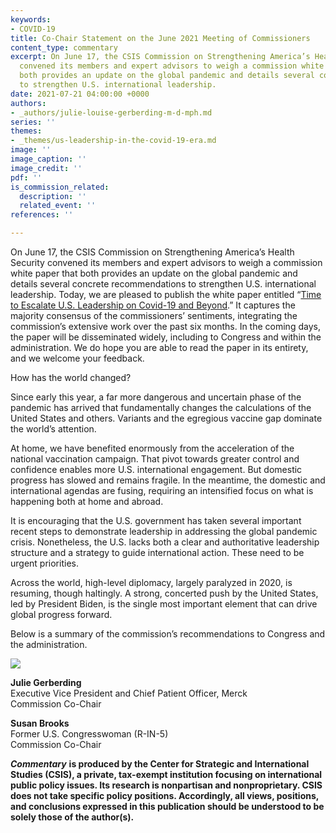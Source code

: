 ```yaml
---
keywords:
- COVID-19
title: Co-Chair Statement on the June 2021 Meeting of Commissioners
content_type: commentary
excerpt: On June 17, the CSIS Commission on Strengthening America’s Health Security
  convened its members and expert advisors to weigh a commission white paper that
  both provides an update on the global pandemic and details several concrete recommendations
  to strengthen U.S. international leadership.
date: 2021-07-21 04:00:00 +0000
authors:
- _authors/julie-louise-gerberding-m-d-mph.md
series: ''
themes:
- _themes/us-leadership-in-the-covid-19-era.md
image: ''
image_caption: ''
image_credit: ''
pdf: ''
is_commission_related:
  description: ''
  related_event: ''
references: ''

---
```

On June 17, the CSIS Commission on Strengthening America’s Health Security convened its members and expert advisors to weigh a commission white paper that both provides an update on the global pandemic and details several concrete recommendations to strengthen U.S. international leadership. Today, we are pleased to publish the white paper entitled “[Time to Escalate U.S. Leadership on Covid-19 and Beyond](https://www.csis.org/analysis/time-escalate-us-leadership-covid-19-and-beyond).” It captures the majority consensus of the commissioners’ sentiments, integrating the commission’s extensive work over the past six months. In the coming days, the paper will be disseminated widely, including to Congress and within the administration. We do hope you are able to read the paper in its entirety, and we welcome your feedback.

How has the world changed?

Since early this year, a far more dangerous and uncertain phase of the pandemic has arrived that fundamentally changes the calculations of the United States and others. Variants and the egregious vaccine gap dominate the world’s attention.

At home, we have benefited enormously from the acceleration of the national vaccination campaign. That pivot towards greater control and confidence enables more U.S. international engagement. But domestic progress has slowed and remains fragile. In the meantime, the domestic and international agendas are fusing, requiring an intensified focus on what is happening both at home and abroad.

It is encouraging that the U.S. government has taken several important recent steps to demonstrate leadership in addressing the global pandemic crisis. Nonetheless, the U.S. lacks both a clear and authoritative leadership structure and a strategy to guide international action. These need to be urgent priorities.

Across the world, high-level diplomacy, largely paralyzed in 2020, is resuming, though haltingly. A strong, concerted push by the United States, led by President Biden, is the single most important element that can drive global progress forward.

Below is a summary of the commission’s recommendations to Congress and the administration.

[![](https://csis-website-prod.s3.amazonaws.com/s3fs-public/210721_Gerberding_Brooks_Statement.jpg?mpigniGWtfeAjkb9bXN_Xi5jVl6sN8Ho)](https://csis-website-prod.s3.amazonaws.com/s3fs-public/210721_Gerberding_Brooks_Statement.jpg?mpigniGWtfeAjkb9bXN_Xi5jVl6sN8Ho)

**Julie Gerberding**  
Executive Vice President and Chief Patient Officer, Merck  
Commission Co-Chair

**Susan Brooks**  
Former U.S. Congresswoman (R-IN-5)  
Commission Co-Chair

**_Commentary_** **is produced by the Center for Strategic and International Studies (CSIS), a private, tax-exempt institution focusing on international public policy issues. Its research is nonpartisan and nonproprietary. CSIS does not take specific policy positions. Accordingly, all views, positions, and conclusions expressed in this publication should be understood to be solely those of the author(s).**